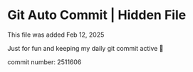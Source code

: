 # Git Auto Commit | Hidden File

This file was added Feb 12, 2025

Just for fun and keeping my daily git commit active 🤪

commit number: 2511606
